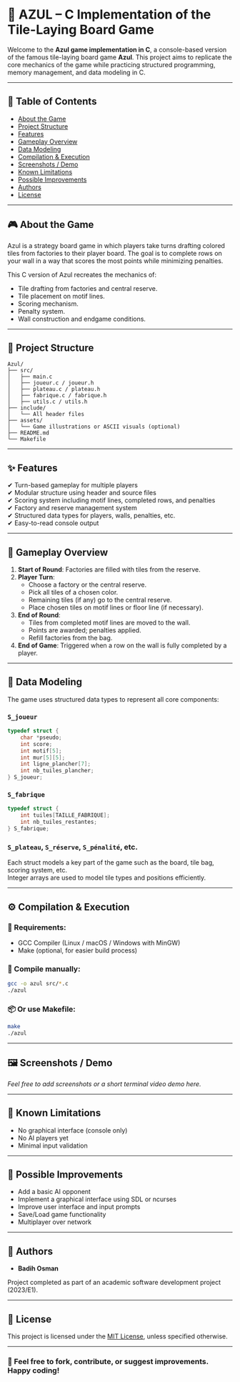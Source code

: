 
# 🎯 AZUL – C Implementation of the Tile-Laying Board Game

Welcome to the **Azul game implementation in C**, a console-based version of the famous tile-laying board game **Azul**. This project aims to replicate the core mechanics of the game while practicing structured programming, memory management, and data modeling in C.

---

## 📜 Table of Contents
- [About the Game](#about-the-game)
- [Project Structure](#project-structure)
- [Features](#features)
- [Gameplay Overview](#gameplay-overview)
- [Data Modeling](#data-modeling)
- [Compilation & Execution](#compilation--execution)
- [Screenshots / Demo](#screenshots--demo)
- [Known Limitations](#known-limitations)
- [Possible Improvements](#possible-improvements)
- [Authors](#authors)
- [License](#license)

---

## 🎮 About the Game

Azul is a strategy board game in which players take turns drafting colored tiles from factories to their player board. The goal is to complete rows on your wall in a way that scores the most points while minimizing penalties.

This C version of Azul recreates the mechanics of:
- Tile drafting from factories and central reserve.
- Tile placement on motif lines.
- Scoring mechanism.
- Penalty system.
- Wall construction and endgame conditions.

---

## 📁 Project Structure

```
Azul/
├── src/
│   ├── main.c
│   ├── joueur.c / joueur.h
│   ├── plateau.c / plateau.h
│   ├── fabrique.c / fabrique.h
│   ├── utils.c / utils.h
├── include/
│   └── All header files
├── assets/
│   └── Game illustrations or ASCII visuals (optional)
├── README.md
└── Makefile
```

---

## ✨ Features

✔ Turn-based gameplay for multiple players  
✔ Modular structure using header and source files  
✔ Scoring system including motif lines, completed rows, and penalties  
✔ Factory and reserve management system  
✔ Structured data types for players, walls, penalties, etc.  
✔ Easy-to-read console output  

---

## 📖 Gameplay Overview

1. **Start of Round**: Factories are filled with tiles from the reserve.
2. **Player Turn**:
   - Choose a factory or the central reserve.
   - Pick all tiles of a chosen color.
   - Remaining tiles (if any) go to the central reserve.
   - Place chosen tiles on motif lines or floor line (if necessary).
3. **End of Round**:
   - Tiles from completed motif lines are moved to the wall.
   - Points are awarded; penalties applied.
   - Refill factories from the bag.
4. **End of Game**: Triggered when a row on the wall is fully completed by a player.

---

## 🧠 Data Modeling

The game uses structured data types to represent all core components:

### `S_joueur`
```c
typedef struct {
    char *pseudo;
    int score;
    int motif[5];
    int mur[5][5];
    int ligne_plancher[7];
    int nb_tuiles_plancher;
} S_joueur;
```

### `S_fabrique`
```c
typedef struct {
    int tuiles[TAILLE_FABRIQUE];
    int nb_tuiles_restantes;
} S_fabrique;
```

### `S_plateau`, `S_réserve`, `S_pénalité`, etc.
Each struct models a key part of the game such as the board, tile bag, scoring system, etc.  
Integer arrays are used to model tile types and positions efficiently.

---

## ⚙️ Compilation & Execution

### 🔧 Requirements:
- GCC Compiler (Linux / macOS / Windows with MinGW)
- Make (optional, for easier build process)

### 🔨 Compile manually:
```bash
gcc -o azul src/*.c
./azul
```

### 📦 Or use Makefile:
```bash
make
./azul
```

---

## 🖼️ Screenshots / Demo

*Feel free to add screenshots or a short terminal video demo here.*

---

## 🐛 Known Limitations
- No graphical interface (console only)
- No AI players yet
- Minimal input validation

---

## 🚀 Possible Improvements
- Add a basic AI opponent
- Implement a graphical interface using SDL or ncurses
- Improve user interface and input prompts
- Save/Load game functionality
- Multiplayer over network

---

## 👥 Authors
  
- **Badih Osman**  


Project completed as part of an academic software development project (2023/E1).

---

## 📄 License

This project is licensed under the [MIT License](LICENSE), unless specified otherwise.

---

### 💬 Feel free to fork, contribute, or suggest improvements. Happy coding!
